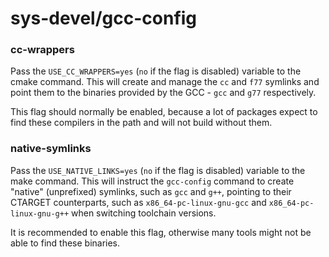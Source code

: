 # sys-devel/gcc-config

### cc-wrappers
Pass the `USE_CC_WRAPPERS=yes` (`no` if the flag is disabled) variable to the cmake command. This will create and manage the `cc` and `f77` symlinks and point them to the binaries provided by the GCC - `gcc` and `g77` respectively.

This flag should normally be enabled, because a lot of packages expect to find these compilers in the path and will not build without them.

### native-symlinks
Pass the `USE_NATIVE_LINKS=yes` (`no` if the flag is disabled) variable to the make command. This will instruct the `gcc-config` command to create "native" (unprefixed) symlinks, such as `gcc` and `g++`, pointing to their CTARGET counterparts, such as `x86_64-pc-linux-gnu-gcc` and `x86_64-pc-linux-gnu-g++` when switching toolchain versions.

It is recommended to enable this flag, otherwise many tools might not be able to find these binaries.
